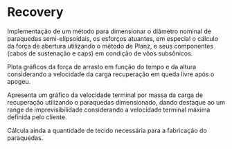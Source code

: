 # Recovery
Implementação de um método para dimensionar o diâmetro nominal de paraquedas semi-elipsoidais, os esforços atuantes, em especial o cálculo da força de abertura utilizando o método de Planz, e seus componentes (cabos de sustenação e caps) em condição de vôos subsônicos. 

Plota gráficos da força de arrasto em função do tempo e da altura considerando a velocidade da carga recuperação em queda livre após o apogeu. 

Apresenta um gráfico da velocidade terminal por massa da carga de recuperação utilizando o paraquedas dimensionado, dando destaque ao um range de imprevisibilidade considerando a velocidade terminal máxima definida pelo cliente.

Cálcula ainda a quantidade de tecido necessária para a fabricação do paraquedas.
